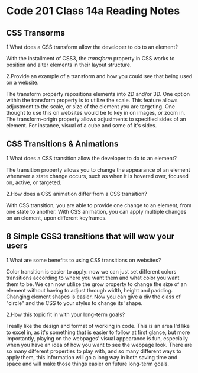 # Code 201 Class 14a Reading Notes

## CSS Transorms

1.What does a CSS transform allow the developer to do to an element?

With the installment of CSS3, the *transform* property in CSS works to position and alter elements in their layout structure.

2.Provide an example of a transform and how you could see that being used on a website.

The transform property repositions elements into 2D and/or 3D. One option within the transform property is to utilize the scale. This feature allows adjustment to the scale, or size of the element you are targeting. One thought to use this on websites would be to key in on images, or zoom in. The transform-origin property allows adjustments to specified sides of an element. For instance, visual of a cube and some of it's sides.

## CSS Transitions & Animations

1.What does a CSS transition allow the developer to do to an element?

The transition property allows you to change the appearance of an element whenever a state change occurs, such as when it is hovered over, focused on, active, or targeted.

2.How does a CSS animation differ from a CSS transition?

With CSS transition, you are able to provide one change to an element, from one state to another. With CSS animation, you can apply multiple changes on an element, upon different keyframes.

## 8 Simple CSS3 transitions that will wow your users

1.What are some benefits to using CSS transitions on websites?

Color transition is easier to apply: now we can just set different colors transitions according to where you want them and what color you want them to be. 
We can now utilize the grow property to change the size of an element without having to adjust through width, height and padding.
Changing element shapes is easier. Now you can give a div the class of "circle" and the CSS to your styles to change its' shape.

2.How this topic fit in with your long-term goals?

I really like the design and format of working in code. This is an area I'd like to excel in, as it's something that is easier to follow at first glance, but more importantly, playing on the webpages' visual appearance is fun, especially when you have an idea of how you want to see the webpage look. There are so many different properties to play with, and so many different ways to apply them, this information will go a long way in both saving time and space and will make those things easier on future long-term goals.

